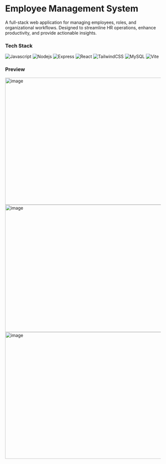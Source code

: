 # Employee Management System

A full-stack web application for managing employees, roles, and organizational workflows. Designed to streamline HR operations, 
enhance productivity, and provide actionable insights.

### Tech Stack
<p>
  <img alt="Javascript" src="https://img.shields.io/badge/-javascript-f7df1c?style=flat-square&logo=javascript&logoColor=black" />
  <img alt="Nodejs" src="https://img.shields.io/badge/-Nodejs-43853d?style=flat-square&logo=Node.js&logoColor=white" />
  <img alt="Express" src="https://img.shields.io/badge/-Express-000000?style=flat-square&logo=express&logoColor=white" />
  <img alt="React" src="https://img.shields.io/badge/-React-45b8d8?style=flat-square&logo=react&logoColor=white" />
  <img alt="TailwindCSS" src="https://img.shields.io/badge/tailwindcss-%2338B2AC.svg?style=flat&logo=tailwind-css&logoColor=white" />
  <img alt="MySQL" src="https://img.shields.io/badge/-MySQL-00758F?style=flat-square&logo=mysql&logoColor=white" />
  <img alt="Vite" src="https://img.shields.io/badge/-Vite-646cff?style=flat-square&logo=vite&logoColor=ffffff" />
</p>

### Preview
<img width="959" height="410" alt="image" src="https://github.com/user-attachments/assets/588e5e5e-9d0f-40ad-b865-51ab00a44ed1" />
<img width="959" height="411" alt="image" src="https://github.com/user-attachments/assets/d0a1b5ec-d5a4-47f8-942b-dd5c50dda411" />
<img width="959" height="409" alt="image" src="https://github.com/user-attachments/assets/b086c4ac-4187-4c81-8de3-bd3ab5642829" />



